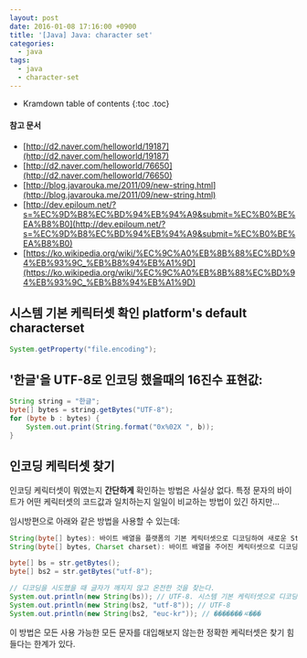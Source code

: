 ```yaml
---
layout: post
date: 2016-01-08 17:16:00 +0900
title: '[Java] Java: character set'
categories:
  - java
tags:
  - java
  - character-set
---
```


* Kramdown table of contents
{:toc .toc}

#### 참고 문서

- [http://d2.naver.com/helloworld/19187](http://d2.naver.com/helloworld/19187)
- [http://d2.naver.com/helloworld/76650](http://d2.naver.com/helloworld/76650)
- [http://blog.javarouka.me/2011/09/new-string.html](http://blog.javarouka.me/2011/09/new-string.html)
- [http://dev.epiloum.net/?s=%EC%9D%B8%EC%BD%94%EB%94%A9&submit=%EC%B0%BE%EA%B8%B0](http://dev.epiloum.net/?s=%EC%9D%B8%EC%BD%94%EB%94%A9&submit=%EC%B0%BE%EA%B8%B0)
- [https://ko.wikipedia.org/wiki/%EC%9C%A0%EB%8B%88%EC%BD%94%EB%93%9C_%EB%B8%94%EB%A1%9D](https://ko.wikipedia.org/wiki/%EC%9C%A0%EB%8B%88%EC%BD%94%EB%93%9C_%EB%B8%94%EB%A1%9D)

## 시스템 기본 케릭터셋 확인 platform's default characterset

```java
System.getProperty("file.encoding");
```

## '한글'을 UTF-8로 인코딩 했을때의 16진수 표현값:

```java
String string = "한글";  
byte[] bytes = string.getBytes("UTF-8");  
for (byte b : bytes) {  
    System.out.print(String.format("0x%02X ", b));
}
```

## 인코딩 케릭터셋 찾기

인코딩 케릭터셋이 뭐였는지 **간단하게** 확인하는 방법은 사실상 없다. 특정 문자의 바이트가 어떤 케릭터셋의 코드값과 일치하는지 일일이 비교하는 방법이 있긴 하지만...

임시방편으로 아래와 같은 방법을 사용할 수 있는데:

```java
String(byte[] bytes): 바이트 배열을 플랫폼의 기본 케릭터셋으로 디코딩하여 새로운 String을 생성
String(byte[] bytes, Charset charset): 바이트 배열을 주어진 케릭터셋으로 디코딩하여 새로운 String을 생성
```

```java
byte[] bs = str.getBytes();
byte[] bs2 = str.getBytes("utf-8");

// 디코딩을 시도했을 때 글자가 깨지지 않고 온전한 것을 찾는다.
System.out.println(new String(bs)); // UTF-8. 시스템 기본 케릭터셋으로 디코딩 됨
System.out.println(new String(bs2, "utf-8")); // UTF-8
System.out.println(new String(bs2, "euc-kr")); // �������ㅼ���
```

이 방법은 모든 사용 가능한 모든 문자를 대입해보지 않는한 정확한 케릭터셋은 찾기 힘들다는 한계가 있다.
